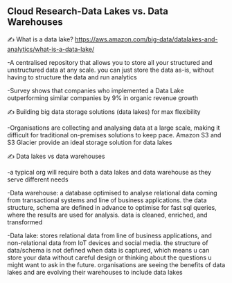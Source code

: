 ## Cloud Research-Data Lakes vs. Data Warehouses 

✍️ What is a data lake? https://aws.amazon.com/big-data/datalakes-and-analytics/what-is-a-data-lake/ 

-A centralised repository that allows you to store all your structured and unstructured data at any scale. you can just store the data as-is, without having to structure the data and run analytics 

-Survey shows that companies who implemented a Data Lake outperforming similar companies by 9% in organic revenue growth

✍️ Building big data storage solutions (data lakes) for max flexibility 

-Organisations are collecting and analysing data at a large scale, making it difficult for traditional on-premises solutions to keep pace. Amazon S3 and S3 Glacier provide an ideal storage solution for data lakes 

✍️ Data lakes vs data warehouses 

-a typical org will require both a data lakes and data warehouse as they serve different needs 

-Data warehouse: a database optimised to analyse relational data coming from transactional systems and line of business applications. the data structure, schema are defined in advance to optimise for fast sql queries, where the results are used for analysis. data is cleaned, enriched, and transformed

-Data lake: stores relational data from line of business applications, and non-relational data from IoT devices and social media. the structure of data/schema is not defined when data is captured, which means u can store your data without careful design or thinking about the questions u might want to ask in the future. organisations are seeing the benefits of data lakes and are evolving their warehouses to include data lakes

